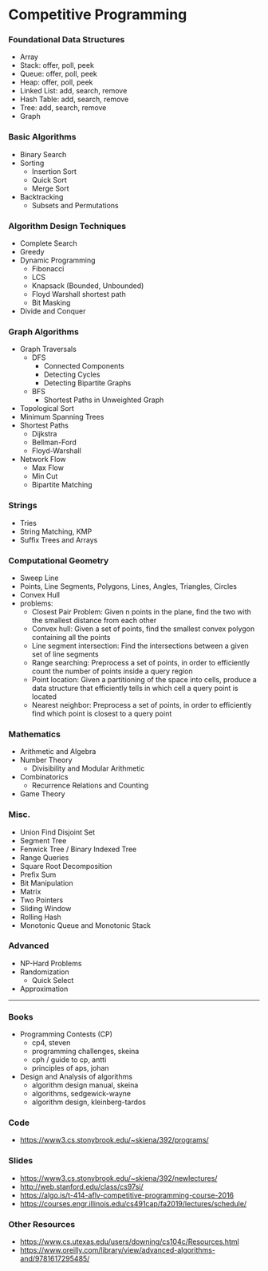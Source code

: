# Competitive Programming
### Foundational Data Structures
* Array
* Stack: offer, poll, peek
* Queue: offer, poll, peek
* Heap: offer, poll, peek
* Linked List: add, search, remove
* Hash Table: add, search, remove 
* Tree: add, search, remove
* Graph

### Basic Algorithms
* Binary Search
* Sorting
  * Insertion Sort 
  * Quick Sort
  * Merge Sort
* Backtracking
  * Subsets and Permutations  

### Algorithm Design Techniques
* Complete Search
* Greedy
* Dynamic Programming
  * Fibonacci
  * LCS
  * Knapsack (Bounded, Unbounded)
  * Floyd Warshall shortest path
  * Bit Masking 
* Divide and Conquer

### Graph Algorithms
* Graph Traversals
  * DFS
    * Connected Components
    * Detecting Cycles
    * Detecting Bipartite Graphs
  * BFS
    * Shortest Paths in Unweighted Graph
* Topological Sort
* Minimum Spanning Trees
* Shortest Paths
  * Dijkstra
  * Bellman-Ford
  * Floyd-Warshall
* Network Flow
  * Max Flow
  * Min Cut
  * Bipartite Matching

### Strings
* Tries
* String Matching, KMP
* Suffix Trees and Arrays

### Computational Geometry
* Sweep Line
* Points, Line Segments, Polygons, Lines, Angles, Triangles, Circles
* Convex Hull
* problems:
  * Closest Pair Problem: Given n points in the plane, find the two with the smallest distance from each other
  * Convex hull: Given a set of points, find the smallest convex polygon containing all the points
  * Line segment intersection: Find the intersections between a given set of line segments
  * Range searching: Preprocess a set of points, in order to efficiently count the number of points inside a query region
  * Point location: Given a partitioning of the space into cells, produce a data structure that efficiently tells in which cell a query point is located
  * Nearest neighbor: Preprocess a set of points, in order to efficiently find which point is closest to a query point

### Mathematics
* Arithmetic and Algebra
* Number Theory
  * Divisibility and Modular Arithmetic
* Combinatorics
  * Recurrence Relations and Counting
* Game Theory

### Misc.
* Union Find Disjoint Set
* Segment Tree
* Fenwick Tree / Binary Indexed Tree
* Range Queries
* Square Root Decomposition
* Prefix Sum
* Bit Manipulation
* Matrix
* Two Pointers
* Sliding Window
* Rolling Hash
* Monotonic Queue and Monotonic Stack

### Advanced
* NP-Hard Problems
* Randomization
  * Quick Select
* Approximation

---

### Books
* Programming Contests (CP)
  * cp4, steven
  * programming challenges, skeina
  * cph / guide to cp, antti
  * principles of aps, johan
* Design and Analysis of algorithms
  * algorithm design manual, skeina
  * algorithms, sedgewick-wayne
  * algorithm design, kleinberg-tardos

### Code
* https://www3.cs.stonybrook.edu/~skiena/392/programs/

### Slides
* https://www3.cs.stonybrook.edu/~skiena/392/newlectures/
* http://web.stanford.edu/class/cs97si/
* https://algo.is/t-414-aflv-competitive-programming-course-2016
* https://courses.engr.illinois.edu/cs491cap/fa2019/lectures/schedule/

### Other Resources
* https://www.cs.utexas.edu/users/downing/cs104c/Resources.html
* https://www.oreilly.com/library/view/advanced-algorithms-and/9781617295485/
